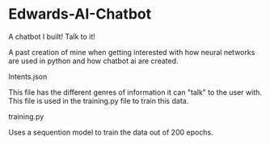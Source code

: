 # Edwards-AI-Chatbot
A chatbot I built! Talk to it!

A past creation of mine when getting interested with how neural networks are used in python and how chatbot ai are created.

Intents.json

This file has the different genres of information it can "talk" to the user with. This file is used in the training.py file to train this data.

training.py

Uses a sequention model to train the data out of 200 epochs.
